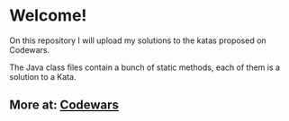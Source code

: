 # **Welcome!**

On this repository I will upload my solutions to the katas proposed on Codewars.

The Java class files contain a bunch of static methods, each of them is a solution to a Kata.

## More at: [Codewars](https://www.codewars.com)